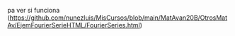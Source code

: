 pa ver si funciona (https://github.com/nunezluis/MisCursos/blob/main/MatAvan20B/OtrosMatAv/EjemFourierSerieHTML/FourierSeries.html)
